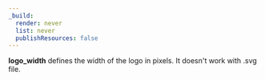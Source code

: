 ```yaml
---
_build:
  render: never
  list: never
  publishResources: false
---
```


**logo_width** defines the width of the logo in pixels. It doesn't work with .svg file.
